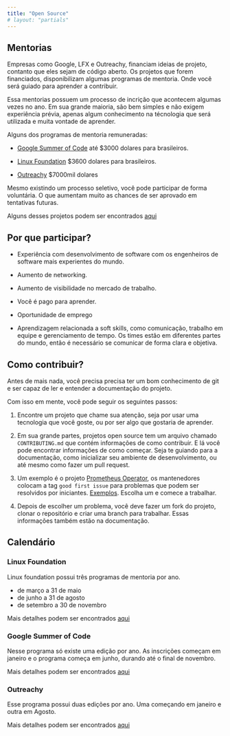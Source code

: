 ```yaml
---
title: "Open Source"
# layout: "partials"
---
```


## Mentorias

Empresas como Google, LFX e Outreachy, financiam ideias de projeto, contanto que eles sejam de código aberto. Os projetos que forem financiados, disponibilizam algumas programas de mentoria. Onde você será guiado para aprender a contribuir.

Essa mentorias possuem um processo de incrição que acontecem algumas vezes no ano. Em sua grande maioria, são bem simples e não exigem experiência prévia, apenas algum conhecimento na técnologia que será utilizada e muita vontade de aprender.

Alguns dos programas de mentoria remuneradas:

- [Google Summer of Code](https://summerofcode.withgoogle.com/) até $3000 dolares para brasileiros.

- [Linux Foundation](https://docs.linuxfoundation.org/lfx/mentorship/mentees) $3600 dolares para brasileiros.

- [Outreachy](https://www.outreachy.org/) $7000mil dolares

Mesmo existindo um processo seletivo, você pode participar de forma voluntária. O que aumentam muito as chances de ser aprovado em tentativas futuras.

Alguns desses projetos podem ser encontrados [aqui](https://github.com/cncf/mentoring/tree/main/programs)

## Por que participar?

- Experiência com desenvolvimento de software com os engenheiros de software mais experientes do mundo.

- Aumento de networking.

- Aumento de visibilidade no mercado de trabalho.

- Você é pago para aprender.

- Oportunidade de emprego

- Aprendizagem relacionada a soft skills, como comunicação, trabalho em equipe e gerenciamento de tempo. Os times estão em diferentes partes do mundo, então é necessário se comunicar de forma clara e objetiva.

## Como contribuir?

Antes de mais nada, você precisa precisa ter um bom conhecimento de git e ser capaz de ler e entender a documentação do projeto.

Com isso em mente, você pode seguir os seguintes passos:

1.  Encontre um projeto que chame sua atenção, seja por usar uma tecnologia que você goste, ou por ser algo que gostaria de aprender.

2. Em sua grande partes, projetos open source tem um arquivo chamado `CONTRIBUTING.md` que contém informações de como contribuir. E lá você pode encontrar informações de como começar. Seja te guiando para a documentação, como inicializar seu ambiente de desenvolvimento, ou até mesmo como fazer um pull request.

3. Um exemplo é o projeto [Prometheus Operator](https://github.com/prometheus-operator/prometheus-operator), os mantenedores colocam a tag `good first issue` para problemas que podem ser resolvidos por iniciantes.
[Exemplos](https://github.com/prometheus-operator/prometheus-operator/issues?q=is:open+is:issue+label:%22good+first+issue%22). Escolha um e comece a trabalhar.

4. Depois de escolher um problema, você deve fazer um fork do projeto, clonar o repositório e criar uma branch para trabalhar. Essas informações também estão na documentação.

## Calendário

### Linux Foundation

Linux foundation possui três programas de mentoria por ano.

- de março a 31 de maio
- de junho a 31 de agosto
- de setembro a 30 de novembro

Mais detalhes podem ser encontrados [aqui](https://docs.linuxfoundation.org/lfx/mentorship/mentorship-program-timelines)

### Google Summer of Code

Nesse programa só existe uma edição por ano. As inscrições começam em janeiro e o programa começa em junho, durando até o final de novembro.

Mais detalhes podem ser encontrados [aqui](https://developers.google.com/open-source/gsoc/timeline)

### Outreachy

Esse programa possui duas edições por ano. Uma começando em janeiro e outra em Agosto.

Mais detalhes podem ser encontrados [aqui](https://www.outreachy.org/apply/project-selection/)
